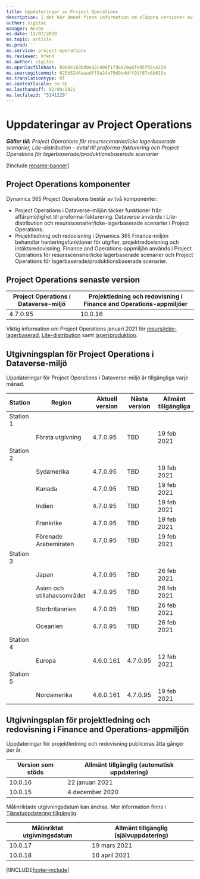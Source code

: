 ```yaml
---
title: Uppdateringar av Project Operations
description: I det här ämnet finns information om släppta versioner av Dynamics 365 Project Operations.
author: sigitac
manager: Annbe
ms.date: 12/07/2020
ms.topic: article
ms.prod: ''
ms.service: project-operations
ms.reviewer: kfend
ms.author: sigitac
ms.openlocfilehash: b90de169bd9ed2c408f1fded20a6fe95f55ce230
ms.sourcegitcommit: 625b5244aaadff5a24a79d9addff91f87c6b015a
ms.translationtype: HT
ms.contentlocale: sv-SE
ms.lasthandoff: 02/09/2021
ms.locfileid: "5141229"
---
```

# <a name="project-operations-updates"></a>Uppdateringar av Project Operations

_**Gäller till:** Project Operations för resursscenarier/icke lagerbaserade scenarier, Lite-distribution - avtal till proforma-fakturering och Project Operations för lagerbaserade/produktionsbaserade scenarier_

[!include [rename-banner](~/includes/cc-data-platform-banner.md)]

## <a name="project-operations-components"></a>Project Operations komponenter

Dynamics 365 Project Operations består av två komponenter:

- Project Operations i Dataverse-miljön täcker funktioner från affärsmöjlighet till proforma-fakturering. Dataverse används i Lite-distribution och resursscenarier/icke-lagerbaserade scenarier i Project Operations.
- Projektledning och redovisning i Dynamics 365 Finance-miljön behandlar hanteringsfunktioner för utgifter, projektredovisning och intäktsredovisning. Finance and Operations-appmiljön används i Project Operations för resursscenarier/icke lagerbaserade scenarier och Project Operations för lagerbaserade/produktionsbaserade scenarier.

## <a name="project-operations-latest-version"></a>Project Operations senaste version

| Project Operations i Dataverse-miljö | Projektledning och redovisning i Finance and Operations-appmiljöer |
| --- | --- |
| 4.7.0.95 | 10.0.16 |

Viktig information om Project Operations januari 2021 för [resurs/icke-lagerbaserad](whats-new-feb-2021-resource-based.md), [Lite-distribution](../pro/whats-new/whats-new-feb-2021-lite.md) samt [lager/produktion](../prod-pma/whats-new/whats-new-jan-2021-stocked.md).

## <a name="release-schedule-for-project-operations-on-dataverse-environment"></a>Utgivningsplan för Project Operations i Dataverse-miljö

Uppdateringar för Project Operations i Dataverse-miljö är tillgängliga varje månad. 

| Station   | Region        | Aktuell version | Nästa version | Allmänt tillgängliga |
|-----------|---------------|-----------------|--------------|---------------------|
| Station 1 |   &nbsp;      |    &nbsp;       | &nbsp;       |      &nbsp;         |
|   &nbsp;  | Första utgivning |  4.7.0.95       | TBD     | 19 feb 2021           |
| Station 2 |   &nbsp;      |    &nbsp;       | &nbsp;       |      &nbsp;         |
|   &nbsp;  | Sydamerika |  4.7.0.95       | TBD     | 19 feb 2021           |
|    &nbsp; | Kanada        |  4.7.0.95       | TBD     | 19 feb 2021           |
|   &nbsp;  | Indien         |  4.7.0.95       | TBD     | 19 feb 2021           |
|   &nbsp;  | Frankrike         |  4.7.0.95       | TBD     | 19 feb 2021           |
|   &nbsp;  | Förenade Arabemiraten         |  4.7.0.95       | TBD     | 19 feb 2021           |
| Station 3  |      &nbsp;   |     &nbsp;      |     &nbsp;   |      &nbsp;         |
|   &nbsp;  | Japan         |  4.7.0.95       | TBD     | 26 feb 2021           |
|   &nbsp;  | Asien och stillahavsområdet  |  4.7.0.95       | TBD     | 26 feb 2021           |
|   &nbsp;  | Storbritannien |  4.7.0.95       | TBD     | 26 feb 2021           |
|   &nbsp;  | Oceanien       |  4.7.0.95       | TBD     | 26 feb 2021           |
| Station 4 |     &nbsp;    |     &nbsp;      |     &nbsp;   |      &nbsp;         |
|   &nbsp;  | Europa        |  4.6.0.161       | 4.7.0.95     | 12 feb 2021           |
| Station 5 |     &nbsp;    |     &nbsp;      |     &nbsp;   |      &nbsp;         |
|   &nbsp;  | Nordamerika |  4.6.0.161       | 4.7.0.95     | 19 feb 2021           |

## <a name="release-schedule-for-project-management-and-accounting-in-the-finance-and-operations-apps-environment"></a>Utgivningsplan för projektledning och redovisning i Finance and Operations-appmiljön

Uppdateringar för projektledning och redovisning publiceras åtta gånger per år.

| Version som stöds | Allmänt tillgänglig (automatisk uppdatering) |
| --- | --- |
| 10.0.16 | 22 januari 2021 |
| 10.0.15 | 4 december 2020 |


Målinriktade utgivningsdatum kan ändras. Mer information finns i [Tjänstuppdatering tillgänglig](https://docs.microsoft.com/dynamics365/fin-ops-core/fin-ops/get-started/public-preview-releases?toc=/dynamics365/finance/toc.json).

| Målinriktat utgivningsdatum | Allmänt tillgänglig (självuppdatering) |
| --- | --- |
| 10.0.17 | 19 mars 2021 |
| 10.0.18 | 16 april 2021 |


[!INCLUDE[footer-include](../includes/footer-banner.md)]